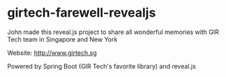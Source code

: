 # girtech-farewell-revealjs
John made this reveal.js project to share all wonderful memories with GIR Tech team in Singapore and New York

Website: http://www.girtech.sg

Powered by Spring Boot (GIR Tech's favorite library) and reveal.js

